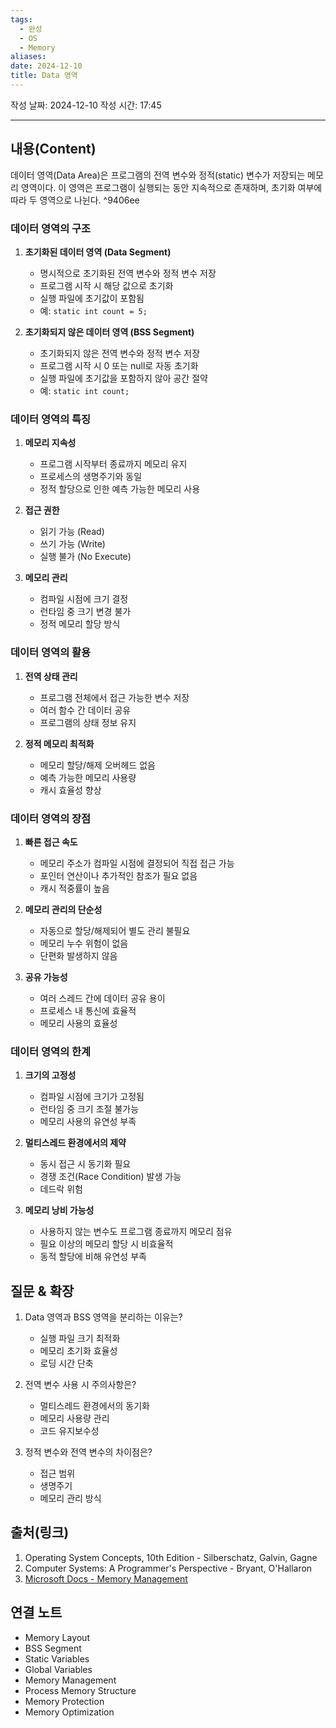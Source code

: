 ```yaml
---
tags:
  - 완성
  - OS
  - Memory
aliases: 
date: 2024-12-10
title: Data 영역
---
```


작성 날짜: 2024-12-10
작성 시간: 17:45

----

## 내용(Content)

데이터 영역(Data Area)은 프로그램의 전역 변수와 정적(static) 변수가 저장되는 메모리 영역이다. 이 영역은 프로그램이 실행되는 동안 지속적으로 존재하며, 초기화 여부에 따라 두 영역으로 나뉜다. ^9406ee

### 데이터 영역의 구조

1. **초기화된 데이터 영역 (Data Segment)**
   - 명시적으로 초기화된 전역 변수와 정적 변수 저장
   - 프로그램 시작 시 해당 값으로 초기화
   - 실행 파일에 초기값이 포함됨
   - 예: `static int count = 5;`

2. **초기화되지 않은 데이터 영역 (BSS Segment)**
   - 초기화되지 않은 전역 변수와 정적 변수 저장
   - 프로그램 시작 시 0 또는 null로 자동 초기화
   - 실행 파일에 초기값을 포함하지 않아 공간 절약
   - 예: `static int count;`

### 데이터 영역의 특징

1. **메모리 지속성**
   - 프로그램 시작부터 종료까지 메모리 유지
   - 프로세스의 생명주기와 동일
   - 정적 할당으로 인한 예측 가능한 메모리 사용

2. **접근 권한**
   - 읽기 가능 (Read)
   - 쓰기 가능 (Write)
   - 실행 불가 (No Execute)

3. **메모리 관리**
   - 컴파일 시점에 크기 결정
   - 런타임 중 크기 변경 불가
   - 정적 메모리 할당 방식

### 데이터 영역의 활용

1. **전역 상태 관리**
   - 프로그램 전체에서 접근 가능한 변수 저장
   - 여러 함수 간 데이터 공유
   - 프로그램의 상태 정보 유지

2. **정적 메모리 최적화**
   - 메모리 할당/해제 오버헤드 없음
   - 예측 가능한 메모리 사용량
   - 캐시 효율성 향상

### 데이터 영역의 장점

1. **빠른 접근 속도**
   - 메모리 주소가 컴파일 시점에 결정되어 직접 접근 가능
   - 포인터 연산이나 추가적인 참조가 필요 없음
   - 캐시 적중률이 높음

2. **메모리 관리의 단순성**
   - 자동으로 할당/해제되어 별도 관리 불필요
   - 메모리 누수 위험이 없음
   - 단편화 발생하지 않음

3. **공유 가능성**
   - 여러 스레드 간에 데이터 공유 용이
   - 프로세스 내 통신에 효율적
   - 메모리 사용의 효율성

### 데이터 영역의 한계

1. **크기의 고정성**
   - 컴파일 시점에 크기가 고정됨
   - 런타임 중 크기 조절 불가능
   - 메모리 사용의 유연성 부족

2. **멀티스레드 환경에서의 제약**
   - 동시 접근 시 동기화 필요
   - 경쟁 조건(Race Condition) 발생 가능
   - 데드락 위험

3. **메모리 낭비 가능성**
   - 사용하지 않는 변수도 프로그램 종료까지 메모리 점유
   - 필요 이상의 메모리 할당 시 비효율적
   - 동적 할당에 비해 유연성 부족

## 질문 & 확장

1. Data 영역과 BSS 영역을 분리하는 이유는?
   - 실행 파일 크기 최적화
   - 메모리 초기화 효율성
   - 로딩 시간 단축

2. 전역 변수 사용 시 주의사항은?
   - 멀티스레드 환경에서의 동기화
   - 메모리 사용량 관리
   - 코드 유지보수성

3. 정적 변수와 전역 변수의 차이점은?
   - 접근 범위
   - 생명주기
   - 메모리 관리 방식

## 출처(링크)

1. Operating System Concepts, 10th Edition - Silberschatz, Galvin, Gagne
2. Computer Systems: A Programmer's Perspective - Bryant, O'Hallaron
3. [Microsoft Docs - Memory Management](https://docs.microsoft.com/en-us/windows/win32/memory/memory-management)

## 연결 노트

- Memory Layout
- BSS Segment
- Static Variables
- Global Variables
- Memory Management
- Process Memory Structure
- Memory Protection
- Memory Optimization



